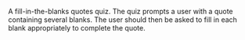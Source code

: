 A fill-in-the-blanks quotes quiz. The quiz prompts a user with a quote containing several blanks. The user should then be asked to fill in each blank appropriately to complete the quote.
